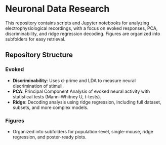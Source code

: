 # Neuronal Data Research

This repository contains scripts and Jupyter notebooks for analyzing electrophysiological recordings, with a focus on evoked responses, PCA, discriminability, and ridge regression decoding. Figures are organized into subfolders for easy retrieval.

## Repository Structure

### **Evoked**
- **Discriminability**: Uses d-prime and LDA to measure neural discrimination of stimuli.
- **PCA**: Principal Component Analysis of evoked neural activity with statistical tests (Mann–Whitney U, t-tests).
- **Ridge**: Decoding analysis using ridge regression, including full dataset, subsets, and more complex models.

### **Figures**
- Organized into subfolders for population-level, single-mouse, ridge regression, and poster-ready plots.
